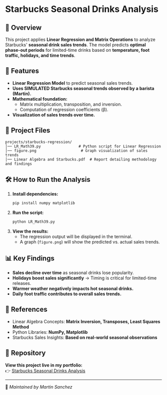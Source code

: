 # Starbucks Seasonal Drinks Analysis

## 📌 Overview
This project applies **Linear Regression and Matrix Operations** to analyze Starbucks' **seasonal drink sales trends**. The model predicts **optimal phase-out periods** for limited-time drinks based on **temperature, foot traffic, holidays, and time trends**.

## 🔬 Features
- **Linear Regression Model** to predict seasonal sales trends.
- **Uses SIMULATED Starbucks seasonal trends observed by a barista (Martin).**
- **Mathematical foundation:**
  - Matrix multiplication, transposition, and inversion.
  - Computation of regression coefficients (β).
- **Visualization of sales trends over time.**

## 📂 Project Files
```
projects/starbucks-regression/
│── LR_Math39.py                 # Python script for Linear Regression
│── figure.png                    # Graph visualization of sales trends
│── Linear Algebra and Starbucks.pdf  # Report detailing methodology and findings
```

## 🛠️ How to Run the Analysis
1. **Install dependencies:**
   ```bash
   pip install numpy matplotlib
   ```
2. **Run the script:**
   ```bash
   python LR_Math39.py
   ```
3. **View the results:**
   - The regression output will be displayed in the terminal.
   - A graph (`figure.png`) will show the predicted vs. actual sales trends.

## 📊 Key Findings
- **Sales decline over time** as seasonal drinks lose popularity.
- **Holidays boost sales significantly** → Timing is critical for limited-time releases.
- **Warmer weather negatively impacts hot seasonal drinks.**
- **Daily foot traffic contributes to overall sales trends.**

## 📎 References
- Linear Algebra Concepts: **Matrix Inversion, Transposes, Least Squares Method**
- Python Libraries: **NumPy, Matplotlib**
- Starbucks Sales Insights: **Based on real-world seasonal observations**

## 🔗 Repository
**View this project live in my portfolio:**  
👉 [Starbucks Seasonal Drinks Analysis](https://github.com/MartinS34/MartinS34.github.io/tree/main/projects/starbucks-regression)

---
📌 *Maintained by Martin Sanchez*
